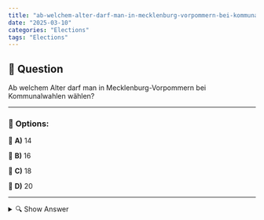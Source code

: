 ```yaml
---
title: "ab-welchem-alter-darf-man-in-mecklenburg-vorpommern-bei-kommunalwahlen-wahlen"
date: "2025-03-10"
categories: "Elections"
tags: "Elections"
---
```


## 📌 **Question**

Ab welchem Alter darf man in Mecklenburg-Vorpommern bei Kommunalwahlen wählen?



---

### 📝 **Options:**

🔘 **A)** 14

🔘 **B)** 16

🔘 **C)** 18

🔘 **D)** 20

---

<details>
  <summary>🔍 Show Answer</summary>

  <p>
💡  <b>Correct Answer:</b>  b
  </p>
  <p>
    📖<b>Explanation:</b>
    In Deutschland variiert das Wahlalter je nach Wahlart und Bundesland. Bei Kommunalwahlen, die lokale Angelegenheiten wie Stadtverwaltung und Gemeinderäte betreffen, haben einige Bundesländer jüngere Wahlberechtigte. Mecklenburg-Vorpommern hat spezifische Regelungen, die es ermöglichen, dass Jugendliche ab einem bestimmten Alter an diesen Wahlen teilnehmen können. Die Festlegung des Wahlalters beeinflusst die politische Teilhabe und das Engagement junger Bürger in lokalen Entscheidungsprozessen.
  </p>
</details>
